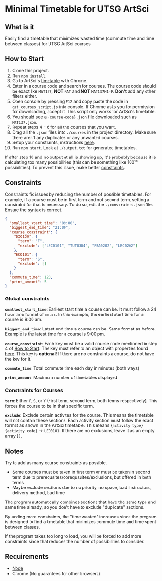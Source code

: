 # Minimal Timetable for UTSG ArtSci

## What is it

Easily find a timetable that minimizes wasted time (commute time and time between classes) for UTSG ArtSci courses

## How to Start

1. Clone this project.
2. Run `npm install`.
3. Go to ArtSci's [timetable](https://timetable.iit.artsci.utoronto.ca/) with Chrome.
4. Enter in a course code and search for courses. The course code should be exact like `MAT137`, **NOT** `MAT` and **NOT** `MAT137H1-F`. **Don't** add any other filters either.
5. Open console by pressing `F12` and copy paste the code in `get_courses_script.js` into console. If Chrome asks you for permission for downloading, accept it. This script only works for ArtSci's timetable.
6. You should see a `{course-code}.json` file downloaded such as `MAT137.json`.
7. Repeat steps 4 - 6 for all the courses that you want.
8. Drag all the `.json` files into `./courses` in the project directory. Make sure there aren't any duplicates or any unwanted courses.
9. Setup your constraints, instructions [here](#constraints).
10. Run `npm start`. Look at `./output.txt` for generated timetables.

If after step 10 and no output at all is showing up, it's probably because it is calculating too many possibilities (this can be something like 100¹⁰ possibilities). To prevent this issue, make better [constraints](#constraints).

## Constraints

Constraints fix issues by reducing the number of possible timetables. For example, if a course must be in first term and not second term, setting a constraint for that is necessary. To do so, edit the `./constraints.json` file. Ensure the syntax is correct.

```json
{
  "smallest_start_time": "09:00",
  "biggest_end_time": "21:00",
  "course_constraint": {
    "BIO130": {
      "term": "F",
      "exclude": ["LEC0101", "TUT0304", "PRA0202", "LEC0202"]
    },
    "ECO101": {
      "term": "S",
      "exclude": []
    }
  },
  "commute_time": 120,
  "print_amount": 5
}
```

### Global constraints

**`smallest_start_time`**: Earliest start time a course can be. It must follow a 24 hour time format of `mm:ss`. In this example, the earliest start time for a course is 9:00 am.

**`biggest_end_time`**: Latest end time a course can be. Same format as before. Example is the latest time for a course is 9:00 pm.

**`course_constraint`**: Each key must be a valid course code mentioned in step 4 of [How to Start](#how-to-start). The key must refer to an object with properties found [here](#constraints-for-courses). This key is **optional**! If there are no constraints a course, do not have the key for it.

**`commute_time`**: Total commute time each day in minutes (both ways)

**`print_amount`**: Maximum number of timetables displayed

### Constraints for Courses

**`term`**: Either `F`, `S`, or `Y` (First term, second term, both terms respectively). This forces the course to be in that specific term.

**`exclude`**: Exclude certain activites for the course. This means the timetable will not contain these sections. Each activity section must follow the exact format as shown in the ArtSci timetable. This means `{activity type}{activity code}` -> `LEC0101`. If there are no exclusions, leave it as an empty array `[]`.

## Notes

Try to add as many course constraints as possible.

- Some courses must be taken in first term or must be taken in second term due to prerequsites/corequsuites/exclusions, but offered in both terms
- Maybe exclude sections due to no priority, no space, bad instructors, delivery method, bad time

The program automatically combines sections that have the same type and same time already, so you don't have to exclude "duplicate" sections.

By adding more constraints, the "time wasted" increases since the program is designed to find a timetable that minimizes commute time and time spent between classes.

If the program takes too long to load, you will be forced to add more constraints since that reduces the number of possibilities to consider.

## Requirements

- [Node](https://nodejs.org/en/download/)
- Chrome (No guarantees for other browsers)
